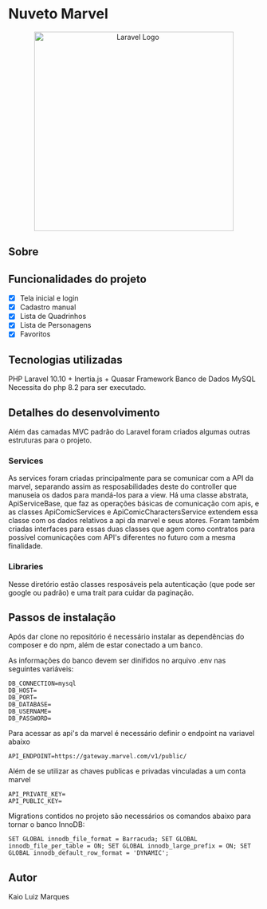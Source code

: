 # Nuveto Marvel

<p align="center"><a href="https://laravel.com" target="_blank"><img src="https://upload.wikimedia.org/wikipedia/commons/thumb/b/b9/Marvel_Logo.svg/1200px-Marvel_Logo.svg.png" width="400" alt="Laravel Logo"></a></p>

## Sobre

## Funcionalidades do projeto

-   [x] Tela inicial e login
-   [x] Cadastro manual
-   [x] Lista de Quadrinhos
-   [x] Lista de Personagens
-   [x] Favoritos

## Tecnologias utilizadas

PHP Laravel 10.10 + Inertia.js + Quasar Framework
Banco de Dados MySQL
Necessita do php 8.2 para ser executado.

## Detalhes do desenvolvimento

Além das camadas MVC padrão do Laravel foram criados algumas outras estruturas para o projeto.

### Services

As services foram criadas principalmente para se comunicar com a API da marvel, separando assim as resposabilidades deste do controller que manuseia os dados para mandá-los para a view. Há uma classe abstrata, ApiServiceBase, que faz as operações básicas de comunicação com apis, e as classes ApiComicServices e ApiComicCharactersService extendem essa classe com os dados relativos a api da marvel e seus atores. Foram também criadas interfaces para essas duas classes que agem como contratos para possível comunicações com API's diferentes no futuro com a mesma finalidade.

### Libraries

Nesse diretório estão classes resposáveis pela autenticação (que pode ser google ou padrão) e uma trait para cuidar da paginação.

## Passos de instalação

Após dar clone no repositório é necessário instalar as dependências do composer e do npm, além de estar conectado a um banco.

As informações do banco devem ser dinifidos no arquivo .env nas seguintes variáveis:

```
DB_CONNECTION=mysql
DB_HOST=
DB_PORT=
DB_DATABASE=
DB_USERNAME=
DB_PASSWORD=
```

Para acessar as api's da marvel é necessário definir o endpoint na variavel abaixo

```
API_ENDPOINT=https://gateway.marvel.com/v1/public/
```

Além de se utilizar as chaves publicas e privadas vinculadas a um conta marvel

```
API_PRIVATE_KEY=
API_PUBLIC_KEY=
```

Migrations contidos no projeto são necessários os comandos abaixo para tornar o banco InnoDB:

```
SET GLOBAL innodb_file_format = Barracuda; SET GLOBAL innodb_file_per_table = ON; SET GLOBAL innodb_large_prefix = ON; SET GLOBAL innodb_default_row_format = 'DYNAMIC';
```

## Autor

Kaio Luiz Marques
